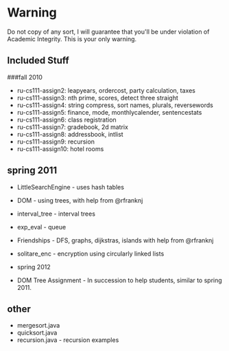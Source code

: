 # Warning

Do not copy of any sort, I will guarantee that you'll be under violation of Academic Integrity. This is your only warning.

## Included Stuff

###fall 2010
* ru-cs111-assign2: leapyears, ordercost, party calculation, taxes
* ru-cs111-assign3: nth prime, scores, detect three straight
* ru-cs111-assign4: string compress, sort names, plurals, reversewords
* ru-cs111-assign5: finance, mode, monthlycalender, sentencestats
* ru-cs111-assign6: class registration
* ru-cs111-assign7: gradebook, 2d matrix
* ru-cs111-assign8: addressbook, intlist
* ru-cs111-assign9: recursion
* ru-cs111-assign10: hotel rooms

## spring 2011
* LittleSearchEngine - uses hash tables
* DOM - using trees, with help from @rfranknj
* interval_tree - interval trees
* exp_eval - queue
* Friendships - DFS, graphs, dijkstras, islands with help from @rfranknj
* solitare_enc - encryption using circularly linked lists

* spring 2012
* DOM Tree Assignment - In succession to help students, similar to spring 2011.

## other
* mergesort.java
* quicksort.java
* recursion.java - recursion examples
